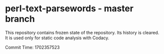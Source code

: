 # perl-text-parsewords - master branch

This repository contains frozen state of the repository.
Its history is cleared. It is used only for static code
analysis with Codacy.

Commit Time: 1702357523